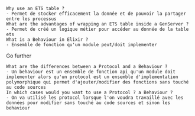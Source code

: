     Why use an ETS table ?
    - Permet de stocker efficacement la donnée et de pouvoir la partager entre les processus
    What are the advantages of wrapping an ETS table inside a GenServer ?
    - Permet de créé un logique métier pour accéder au donnée de la table ets
    What is a Behaviour in Elixir ?
    - Ensemble de fonction qu'un module peut/doit implementer

Go further

    What are the differences between a Protocol and a Behaviour ?
    - Un behaviour est un ensemble de fonction api qu'un module doit implementer alors qu'un protocol est un ensemble d'implementation polymorphique qui permet d'ajouter/modifier des fonctions sans touché au code sources
    In which cases would you want to use a Protocol ? a Behaviour ?
    - On va utilisé les protocol lorsque l'on voudra travaillé avec les données pour modifier sans touché au code sources et sinon les behaviour
